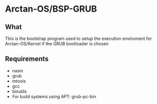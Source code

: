 # Arctan-OS/BSP-GRUB
## What
This is the bootstrap program used to setup the execution enviroment for Arctan-OS/Kernel if the GRUB bootloader is chosen

## Requirements
* nasm
* grub
* mtools
* gcc
* binutils
* For build systems using APT: grub-pc-bin
